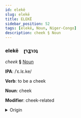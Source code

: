 ```yaml
---
id: elekë
slug: elekë
title: ELEKË
sidebar_position: 52
tags: [elekë, Noun, Niger-Congo]
description: cheek § Noun
---
```


### elekë&emsp;<span kind="abugida">ɽɿʓɿɔʇ</span>

*cheek* **§** [Noun](../../tags/Noun)

**IPA**: /ˈɛ.lɛ.ke/

**Verb**: to be a cheek

**Noun**: cheek

**Modifier**: cheek-related

<details>
    <summary>Origin</summary>
    Yoruba ẹ̀rẹ̀kẹ́ /ɛ̀.ɾɛ̀.kɛ́/<br/>
    <em>Niger-Congo Language Family</em>
</details>